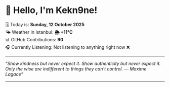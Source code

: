 # 👋 Hello, I'm Kekn9ne!

🗓️ Today is: **Sunday, 12 October 2025**  
🌤️ Weather in Istanbul: **🌦   +11°C**  
📊 GitHub Contributions: **90**  
🎧 Currently Listening: Not listening to anything right now ❌

---

_"Show kindness but never expect it. Show authenticity but never expect it. Only the wise are indifferent to things they can't control. — *Maxime Lagace*"_

---
